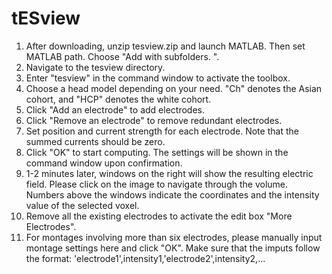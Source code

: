 # tESview

1. After downloading, unzip tesview.zip and launch MATLAB. Then set MATLAB path. Choose "Add with subfolders. ".
2. Navigate to the tesview directory.
3. Enter "tesview" in the command window to activate the toolbox.
4. Choose a head model depending on your need. "Ch" denotes the Asian cohort, and "HCP" denotes the white cohort.
5. Click "Add an electrode" to add electrodes.
6. Click "Remove an electrode" to remove redundant electrodes.
7. Set position and current strength for each electrode. Note that the summed currents should be zero.
8. Click "OK" to start computing. The settings will be shown in the command window upon confirmation.
9. 1-2 minutes later, windows on the right will show the resulting electric field. Please click on the image to navigate through the volume. Numbers above the windows indicate the coordinates and the intensity value of the selected voxel.
10. Remove all the existing electrodes to activate the edit box "More Electrodes".
11. For montages involving more than six electrodes, please manually input montage settings here and click "OK". Make sure that the imputs follow the format: 'electrode1',intensity1,'electrode2',intensity2,...
